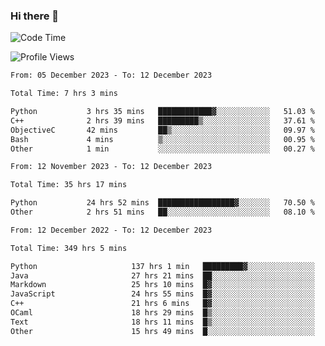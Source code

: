 ### Hi there 👋

![Code Time](http://img.shields.io/badge/Code%20Time-587%20hrs%204%20mins-blue)

![Profile Views](http://img.shields.io/badge/Profile%20Views-0-blue)

<!--START_SECTION:week-->

```txt
From: 05 December 2023 - To: 12 December 2023

Total Time: 7 hrs 3 mins

Python           3 hrs 35 mins   ████████████▓░░░░░░░░░░░░   51.03 %
C++              2 hrs 39 mins   █████████▒░░░░░░░░░░░░░░░   37.61 %
ObjectiveC       42 mins         ██▒░░░░░░░░░░░░░░░░░░░░░░   09.97 %
Bash             4 mins          ▒░░░░░░░░░░░░░░░░░░░░░░░░   00.95 %
Other            1 min           ░░░░░░░░░░░░░░░░░░░░░░░░░   00.27 %
```

<!--END_SECTION:week-->


<!--START_SECTION:month-->

```txt
From: 12 November 2023 - To: 12 December 2023

Total Time: 35 hrs 17 mins

Python           24 hrs 52 mins  █████████████████▓░░░░░░░   70.50 %
Other            2 hrs 51 mins   ██░░░░░░░░░░░░░░░░░░░░░░░   08.10 %
```

<!--END_SECTION:month-->


<!--START_SECTION:year-->

```txt
From: 12 December 2022 - To: 12 December 2023

Total Time: 349 hrs 5 mins

Python                     137 hrs 1 min   █████████▓░░░░░░░░░░░░░░░   39.25 %
Java                       27 hrs 21 mins  ██░░░░░░░░░░░░░░░░░░░░░░░   07.84 %
Markdown                   25 hrs 10 mins  █▓░░░░░░░░░░░░░░░░░░░░░░░   07.21 %
JavaScript                 24 hrs 55 mins  █▓░░░░░░░░░░░░░░░░░░░░░░░   07.14 %
C++                        21 hrs 6 mins   █▓░░░░░░░░░░░░░░░░░░░░░░░   06.05 %
OCaml                      18 hrs 29 mins  █▒░░░░░░░░░░░░░░░░░░░░░░░   05.30 %
Text                       18 hrs 11 mins  █▒░░░░░░░░░░░░░░░░░░░░░░░   05.21 %
Other                      15 hrs 49 mins  █░░░░░░░░░░░░░░░░░░░░░░░░   04.53 %
```

<!--END_SECTION:year-->
